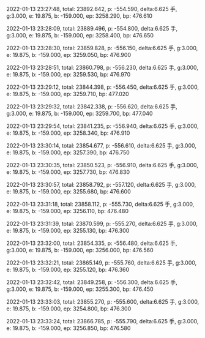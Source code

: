2022-01-13 23:27:48, total: 23892.642, p: -554.590, delta:6.625 手, g:3.000, e: 19.875, b: -159.000, ep: 3258.290, bp: 476.610

2022-01-13 23:28:09, total: 23889.496, p: -554.800, delta:6.625 手, g:3.000, e: 19.875, b: -159.000, ep: 3258.400, bp: 476.650

2022-01-13 23:28:30, total: 23859.828, p: -556.150, delta:6.625 手, g:3.000, e: 19.875, b: -159.000, ep: 3259.050, bp: 476.900

2022-01-13 23:28:51, total: 23860.798, p: -556.230, delta:6.625 手, g:3.000, e: 19.875, b: -159.000, ep: 3259.530, bp: 476.970

2022-01-13 23:29:12, total: 23844.398, p: -556.450, delta:6.625 手, g:3.000, e: 19.875, b: -159.000, ep: 3259.710, bp: 477.020

2022-01-13 23:29:32, total: 23842.338, p: -556.620, delta:6.625 手, g:3.000, e: 19.875, b: -159.000, ep: 3259.700, bp: 477.040

2022-01-13 23:29:54, total: 23841.235, p: -556.940, delta:6.625 手, g:3.000, e: 19.875, b: -159.000, ep: 3258.340, bp: 476.910

2022-01-13 23:30:14, total: 23854.677, p: -556.610, delta:6.625 手, g:3.000, e: 19.875, b: -159.000, ep: 3257.390, bp: 476.750

2022-01-13 23:30:35, total: 23850.523, p: -556.910, delta:6.625 手, g:3.000, e: 19.875, b: -159.000, ep: 3257.730, bp: 476.830

2022-01-13 23:30:57, total: 23858.792, p: -557.120, delta:6.625 手, g:3.000, e: 19.875, b: -159.000, ep: 3255.680, bp: 476.600

2022-01-13 23:31:18, total: 23858.112, p: -555.730, delta:6.625 手, g:3.000, e: 19.875, b: -159.000, ep: 3256.110, bp: 476.480

2022-01-13 23:31:39, total: 23870.599, p: -555.270, delta:6.625 手, g:3.000, e: 19.875, b: -159.000, ep: 3255.130, bp: 476.300

2022-01-13 23:32:00, total: 23854.335, p: -556.480, delta:6.625 手, g:3.000, e: 19.875, b: -159.000, ep: 3256.000, bp: 476.560

2022-01-13 23:32:21, total: 23865.149, p: -555.760, delta:6.625 手, g:3.000, e: 19.875, b: -159.000, ep: 3255.120, bp: 476.360

2022-01-13 23:32:42, total: 23849.258, p: -556.300, delta:6.625 手, g:3.000, e: 19.875, b: -159.000, ep: 3255.300, bp: 476.450

2022-01-13 23:33:03, total: 23855.270, p: -555.600, delta:6.625 手, g:3.000, e: 19.875, b: -159.000, ep: 3254.800, bp: 476.300

2022-01-13 23:33:24, total: 23866.785, p: -555.790, delta:6.625 手, g:3.000, e: 19.875, b: -159.000, ep: 3256.850, bp: 476.580